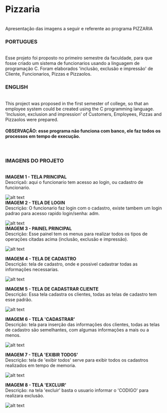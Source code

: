 # Pizzaria
<br>
Apresentação das imagens a seguir e referente ao programa PIZZARIA
<br>
<h3>PORTUGUES</h3>
<br>
Esse projeto foi proposto no primeiro semestre da faculdade, para que fosse criado um sistema de funcionarios usando a linguagem de programação C.
Foram elaborados 'inclusão, exclusão e impressão' de Cliente, Funcionarios, Pizzas e Pizzaolos.
<br>
<h3>ENGLISH</h3>
<br>
This project was proposed in the first semester of college, so that an employee system could be created using the C programming language.
'Inclusion, exclusion and impression' of Customers, Employees, Pizzas and Pizzaolos were prepared.
<br>
<h4>OBSERVAÇÃO: esse programa não funciona com banco, ele faz todos os processos em tempo de execução.</h4>
<br>

<h3>IMAGENS DO PROJETO</h3>
<br>
<b>IMAGEM 1 - TELA PRINCIPAL</b><br>
Descriçaõ: aqui o funcionario tem acesso ao login, ou 
cadastro de funcionario.<br>

![alt text](https://github.com/LeonardoMachado30/Pizzaria/blob/master/IMG/1.png)
<br>
<b>IMAGEM 2 - TELA DE LOGIN</b><br>
Descrição: O funcionario faz login com o cadastro, existe 
tambem um login padrao para acesso rapido login/senha: adm.<br>

![alt text](https://github.com/LeonardoMachado30/Pizzaria/blob/master/IMG/2.png)
<br>
<b>IMAGEM 3 - PAINEL PRINCIPAL</b><br>
Descrição: Esse painel tem os menus para realizar todos 
os tipos de operações citadas acima (inclusão, exclusão e impressão).<br>

![alt text](https://github.com/LeonardoMachado30/Pizzaria/blob/master/IMG/3.png)

<b>IMAGEM 4 - TELA DE CADASTRO</b><br>
Descrição: tela de cadastro, onde e possivel cadastrar 
todas as informações necessarias.<br>

![alt text](https://github.com/LeonardoMachado30/Pizzaria/blob/master/IMG/4.png)

<b>IMAGEM 5 - TELA DE CADASTRAR CLIENTE</b><br>
Descrição: Essa tela cadastra os clientes, todas as telas 
de cadastro tem esse padrão.<br>

![alt text](https://github.com/LeonardoMachado30/Pizzaria/blob/master/IMG/5.png)

<b>IMAGEM 6 - TELA 'CADASTRAR'</b><br>
Descrição: tela para inserção das informações dos clientes,
todas as telas de cadastro são semelhantes, com algumas 
informações a mais ou a menos.<br>

![alt text](https://github.com/LeonardoMachado30/Pizzaria/blob/master/IMG/6.png)

<b>IMAGEM 7 - TELA 'EXIBIR TODOS'</b><br>
Descrição: tela de 'exibir todos' serve para exibir 
todos os cadastros realizados em tempo de memoria.<br>

![alt text](https://github.com/LeonardoMachado30/Pizzaria/blob/master/IMG/7.png)

<b>IMAGEM 8 - TELA 'EXCLUIR'</b><br>
Descrição: na tela 'excluir' basta o usuario informar o 
'CODIGO' para realizara exclusão.<br>

![alt text](https://github.com/LeonardoMachado30/Pizzaria/blob/master/IMG/8.png)
